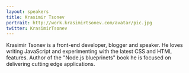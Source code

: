 ```yaml
---
layout: speakers
title: Krasimir Tsonev
portrait: http://work.krasimirtsonev.com/avatar/pic.jpg
twitter: KrasimirTsonev
---
```


Krasimir Tsonev is a front-end developer, blogger and speaker. He loves writing JavaScript and experimenting with the latest CSS and HTML features. Author of the "Node.js blueprinets" book he is focused on delivering cutting edge applications.
